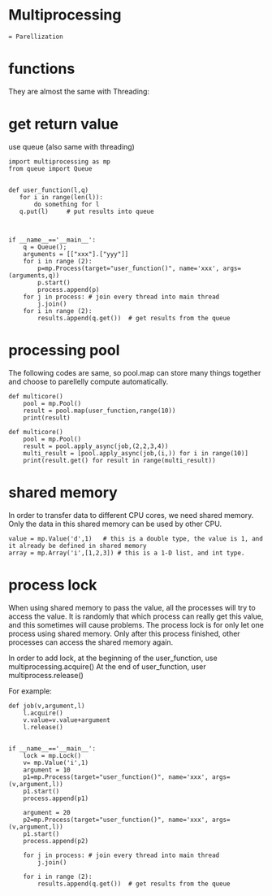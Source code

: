 # Multiprocessing
	= Parellization

# functions
They are almost the same with Threading:



# get return value
use queue (also same with threading)


```
import multiprocessing as mp
from queue import Queue


def user_function(l,q)
   for i in range(len(l)):
       do something for l
   q.put(l)     # put results into queue



if __name__=='__main__':
    q = Queue();
    arguments = [["xxx"].["yyy"]]
    for i in range (2):
		p=mp.Process(target="user_function()", name='xxx', args=(arguments,q))
        p.start()
		process.append(p)
    for j in process: # join every thread into main thread
		j.join()
    for i in range (2):
		results.append(q.get())  # get results from the queue

```


# processing pool
The following codes are same, so pool.map can store many things together and choose to parellelly compute automatically.
```
def multicore()
	pool = mp.Pool()
	result = pool.map(user_function,range(10))
	print(result)
```


```
def multicore()
	pool = mp.Pool()
	result = pool.apply_async(job,(2,2,3,4))
	multi_result = [pool.apply_async(job,(i,)) for i in range(10)]
	print(result.get() for result in range(multi_result))
```
	

# shared memory
In order to transfer data to different CPU cores, we need shared memory. Only the data in this shared memory can be used by other CPU.

```
value = mp.Value('d',1)   # this is a double type, the value is 1, and it already be defined in shared memory
array = mp.Array('i',[1,2,3]) # this is a 1-D list, and int type.
```


# process lock
When using shared memory to pass the value, all the processes will try to access the value. It is randomly that which process can really get this value, and this sometimes will cause problems.
The process lock is for only let one process using shared memory. Only after this process finished, other processes can access the shared memory again.

In order to add lock, at the beginning of the user_function, use multiprocessing.acquire()
At the end of user_function, user multiprocess.release()

For example:


```
def job(v,argument,l)
	l.acquire()
	v.value=v.value+argument
	l.release()
	

if __name__=='__main__':
	lock = mp.Lock()
    v= mp.Value('i',1)
	argument = 10
	p1=mp.Process(target="user_function()", name='xxx', args=(v,argument,l))
    p1.start()
	process.append(p1)

	argument = 20
	p2=mp.Process(target="user_function()", name='xxx', args=(v,argument,l))
    p1.start()
	process.append(p2)

    for j in process: # join every thread into main thread
		j.join()

    for i in range (2):
		results.append(q.get())  # get results from the queue
	

``` 



